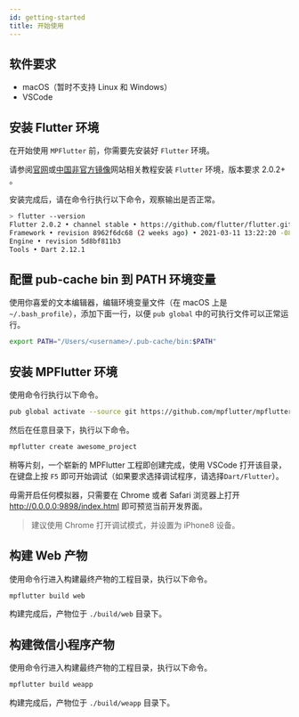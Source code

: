 ```yaml
---
id: getting-started
title: 开始使用
---
```


## 软件要求

* macOS（暂时不支持 Linux 和 Windows）
* VSCode

## 安装 Flutter 环境

在开始使用 `MPFlutter` 前，你需要先安装好 `Flutter` 环境。

请参阅[官网](https://flutter.dev)或[中国非官方镜像](https://flutter-io.cn)网站相关教程安装 `Flutter` 环境，版本要求 2.0.2+ 。

安装完成后，请在命令行执行以下命令，观察输出是否正常。

```bash
> flutter --version
Flutter 2.0.2 • channel stable • https://github.com/flutter/flutter.git
Framework • revision 8962f6dc68 (2 weeks ago) • 2021-03-11 13:22:20 -0800
Engine • revision 5d8bf811b3
Tools • Dart 2.12.1
```

## 配置 pub-cache bin 到 PATH 环境变量

使用你喜爱的文本编辑器，编辑环境变量文件（在 macOS 上是 `~/.bash_profile`），添加下面一行，以便 `pub global` 中的可执行文件可以正常运行。

```bash
export PATH="/Users/<username>/.pub-cache/bin:$PATH"
```

## 安装 MPFlutter 环境

使用命令行执行以下命令。

```bash
pub global activate --source git https://github.com/mpflutter/mpflutter.git
```

然后在任意目录下，执行以下命令。

```bash
mpflutter create awesome_project
```

稍等片刻，一个崭新的 MPFlutter 工程即创建完成，使用 VSCode 打开该目录，在键盘上按 `F5` 即可开始调试（如果要求选择调试程序，请选择`Dart/Flutter`）。

毋需开启任何模拟器，只需要在 Chrome 或者 Safari 浏览器上打开 http://0.0.0.0:9898/index.html 即可预览当前开发界面。

> 建议使用 Chrome 打开调试模式，并设置为 iPhone8 设备。

## 构建 Web 产物

使用命令行进入构建最终产物的工程目录，执行以下命令。

```bash
mpflutter build web
```

构建完成后，产物位于 `./build/web` 目录下。

## 构建微信小程序产物

使用命令行进入构建最终产物的工程目录，执行以下命令。

```bash
mpflutter build weapp
```

构建完成后，产物位于 `./build/weapp` 目录下。